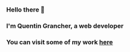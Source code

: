 ### Hello there 👋
### I'm Quentin Grancher, a web developer
### You can visit some of my work [here](https://qgrancher.com/)


